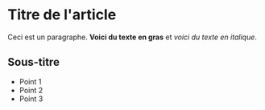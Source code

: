 # Titre de l'article

Ceci est un paragraphe. **Voici du texte en gras** et _voici du texte en italique_.

## Sous-titre

- Point 1
- Point 2
- Point 3
